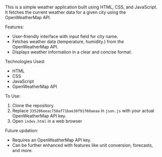 This is a simple weather application built using HTML, CSS, and JavaScript. It fetches the current weather data for a given city using the OpenWeatherMap API.

Features:

* User-friendly interface with input field for city name.
* Fetches weather data (temperature, humidity.) from the OpenWeatherMap API.
* Displays weather information in a clear and concise format.

Technologies Used:

* HTML
* CSS
* JavaScript
* OpenWeatherMap API

To Use:

1. Clone the repository.
2. Replace `335286eeac750af71bae38f91f60aeaa` in `json.js` with your actual OpenWeatherMap API key.
3. Open `index.html` in a web browser


Future updation:

- Requires an OpenWeatherMap API key.
- Can be further enhanced with features like unit conversion, forecasts, and more.
